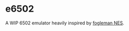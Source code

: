 # e6502

A WIP 6502 emulator heavily inspired by [fogleman NES][1].

[1]: https://github.com/fogleman/nes
